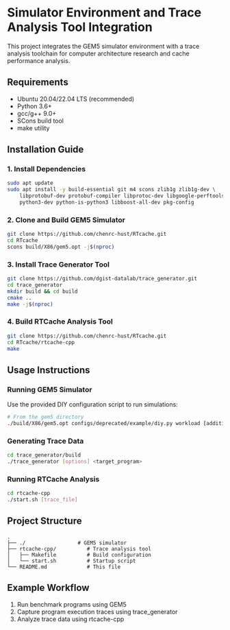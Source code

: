# Simulator Environment and Trace Analysis Tool Integration

This project integrates the GEM5 simulator environment with a trace analysis toolchain for computer architecture research and cache performance analysis.

## Requirements

- Ubuntu 20.04/22.04 LTS (recommended)
- Python 3.6+
- gcc/g++ 9.0+
- SCons build tool
- make utility

## Installation Guide

### 1. Install Dependencies

```bash
sudo apt update
sudo apt install -y build-essential git m4 scons zlib1g zlib1g-dev \
    libprotobuf-dev protobuf-compiler libprotoc-dev libgoogle-perftools-dev \
    python3-dev python-is-python3 libboost-all-dev pkg-config
```

### 2. Clone and Build GEM5 Simulator

```bash
git clone https://github.com/chenrc-hust/RTcache.git  
cd RTcache
scons build/X86/gem5.opt -j$(nproc)
```

### 3. Install Trace Generator Tool

```bash
git clone https://github.com/dgist-datalab/trace_generator.git
cd trace_generator
mkdir build && cd build
cmake ..
make -j$(nproc)
```

### 4. Build RTCache Analysis Tool

```bash
git clone https://github.com/chenrc-hust/RTcache.git  
cd RTcache/rtcache-cpp
make
```

## Usage Instructions

### Running GEM5 Simulator

Use the provided DIY configuration script to run simulations:

```bash
# From the gem5 directory
./build/X86/gem5.opt configs/deprecated/example/diy.py workload [additional parameters]
```

### Generating Trace Data

```bash
cd trace_generator/build
./trace_generator [options] <target_program>
```

### Running RTCache Analysis

```bash
cd rtcache-cpp
./start.sh [trace_file]
```

## Project Structure

```
.
├── ./                 # GEM5 simulator
├── rtcache-cpp/          # Trace analysis tool
│   ├── Makefile          # Build configuration
│   └── start.sh          # Startup script
└── README.md             # This file
```

## Example Workflow

1. Run benchmark programs using GEM5
2. Capture program execution traces using trace_generator
3. Analyze trace data using rtcache-cpp


